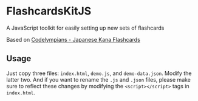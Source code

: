 # FlashcardsKitJS
A JavaScript toolkit for easily setting up new sets of flashcards

Based on [Codelympians - Japanese Kana Flashcards](https://github.com/Codelympians/Japanese-Kana-Flashcards)

## Usage

Just copy three files: `index.html`, `demo.js`, and `demo-data.json`. Modify the latter two. 
And if you want to rename the `.js` and `.json` files, please make sure to reflect these changes by modifying the `<script></script>` tags in `index.html`.
